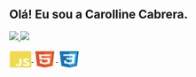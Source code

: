 ## Olá! Eu sou a Carolline Cabrera. 
 <div>
  <a href="https://github.com/cabreracarol">
  <img height="180em" src="https://github-readme-stats.vercel.app/api?username=cabreracarol&show_icons=true&theme=radical&include_all_commits=true&count_private=true"/>
  <img height="180em" src="https://github-readme-stats.vercel.app/api/top-langs/?username=cabreracarol&layout=compact&langs_count=7&theme=radical"/>
</div>
<div style="display: inline_block"><br>
  <img align="center" alt="Carolline-Js" height="30" width="40" src="https://raw.githubusercontent.com/devicons/devicon/master/icons/javascript/javascript-plain.svg">
  <img align="center" alt="Carolline-HTML" height="30" width="40" src="https://raw.githubusercontent.com/devicons/devicon/master/icons/html5/html5-original.svg">
  <img align="center" alt="Carolline-CSS" height="30" width="40" src="https://raw.githubusercontent.com/devicons/devicon/master/icons/css3/css3-original.svg">
 </div>
